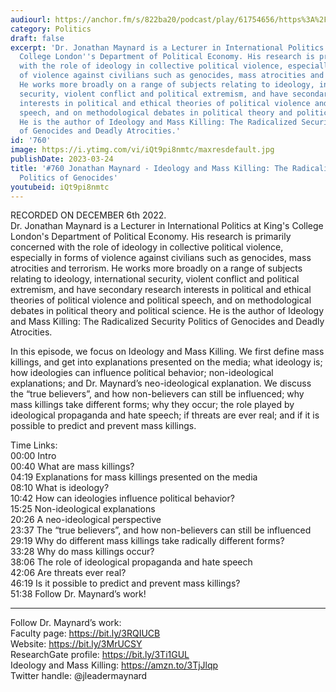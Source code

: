```yaml
---
audiourl: https://anchor.fm/s/822ba20/podcast/play/61754656/https%3A%2F%2Fd3ctxlq1ktw2nl.cloudfront.net%2Fstaging%2F2022-11-6%2F2378754a-058a-1d08-eaf4-6522e74e8090.m4a
category: Politics
draft: false
excerpt: 'Dr. Jonathan Maynard is a Lecturer in International Politics at King''s
  College London''s Department of Political Economy. His research is primarily concerned
  with the role of ideology in collective political violence, especially in forms
  of violence against civilians such as genocides, mass atrocities and terrorism.
  He works more broadly on a range of subjects relating to ideology, international
  security, violent conflict and political extremism, and have secondary research
  interests in political and ethical theories of political violence and political
  speech, and on methodological debates in political theory and political science.
  He is the author of Ideology and Mass Killing: The Radicalized Security Politics
  of Genocides and Deadly Atrocities.'
id: '760'
image: https://i.ytimg.com/vi/iQt9pi8nmtc/maxresdefault.jpg
publishDate: 2023-03-24
title: '#760 Jonathan Maynard - Ideology and Mass Killing: The Radicalized Security
  Politics of Genocides'
youtubeid: iQt9pi8nmtc
---
```

<div class="timelinks">

RECORDED ON DECEMBER 6th 2022.  
Dr. Jonathan Maynard is a Lecturer in International Politics at King's College London's Department of Political Economy. His research is primarily concerned with the role of ideology in collective political violence, especially in forms of violence against civilians such as genocides, mass atrocities and terrorism. He works more broadly on a range of subjects relating to ideology, international security, violent conflict and political extremism, and have secondary research interests in political and ethical theories of political violence and political speech, and on methodological debates in political theory and political science. He is the author of Ideology and Mass Killing: The Radicalized Security Politics of Genocides and Deadly Atrocities.

In this episode, we focus on Ideology and Mass Killing. We first define mass killings, and get into explanations presented on the media; what ideology is; how ideologies can influence political behavior; non-ideological explanations; and Dr. Maynard’s neo-ideological explanation. We discuss the “true believers”, and how non-believers can still be influenced; why mass killings take different forms; why they occur; the role played by ideological propaganda and hate speech; if threats are ever real; and if it is possible to predict and prevent mass killings.


Time Links:  
<time>00:00</time> Intro  
<time>00:40</time> What are mass killings?  
<time>04:19</time> Explanations for mass killings presented on the media  
<time>08:10</time> What is ideology?  
<time>10:42</time> How can ideologies influence political behavior?  
<time>15:25</time> Non-ideological explanations  
<time>20:26</time> A neo-ideological perspective  
<time>23:37</time> The “true believers”, and how non-believers can still be influenced  
<time>29:19</time> Why do different mass killings take radically different forms?  
<time>33:28</time> Why do mass killings occur?  
<time>38:06</time> The role of ideological propaganda and hate speech  
<time>42:06</time> Are threats ever real?  
<time>46:19</time> Is it possible to predict and prevent mass killings?  
<time>51:38</time> Follow Dr. Maynard’s work!

---

Follow Dr. Maynard’s work:  
Faculty page: https://bit.ly/3RQIUCB  
Website: https://bit.ly/3MrUCSY  
ResearchGate profile: https://bit.ly/3Ti1GUL  
Ideology and Mass Killing: https://amzn.to/3TjJlqp  
Twitter handle: @jleadermaynard
</div>

